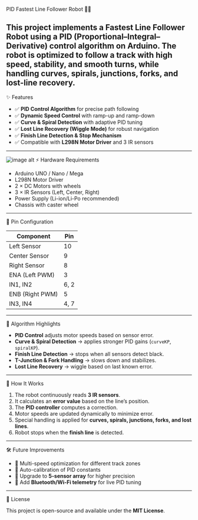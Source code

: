 PID Fastest Line Follower Robot 🚗💨

This project implements a **Fastest Line Follower Robot** using a **PID (Proportional–Integral–Derivative) control algorithm** on Arduino.
The robot is optimized to follow a track with **high speed, stability, and smooth turns**, while handling **curves, spirals, junctions, forks, and lost-line recovery**.
---
✨ Features
* ✅ **PID Control Algorithm** for precise path following
* ✅ **Dynamic Speed Control** with ramp-up and ramp-down
* ✅ **Curve & Spiral Detection** with adaptive PID tuning
* ✅ **Lost Line Recovery (Wiggle Mode)** for robust navigation
* ✅ **Finish Line Detection & Stop Mechanism**
* ✅ Compatible with **L298N Motor Driver** and 3 IR sensors
---
![image alt]()
⚡ Hardware Requirements
* Arduino UNO / Nano / Mega
* L298N Motor Driver
* 2 × DC Motors with wheels
* 3 × IR Sensors (Left, Center, Right)
* Power Supply (Li-ion/Li-Po recommended)
* Chassis with caster wheel
---
🔧 Pin Configuration

| Component       | Pin  |
| --------------- | ---- |
| Left Sensor     | 10   |
| Center Sensor   | 9    |
| Right Sensor    | 8    |
| ENA (Left PWM)  | 3    |
| IN1, IN2        | 6, 2 |
| ENB (Right PWM) | 5    |
| IN3, IN4        | 4, 7 |

---

📌 Algorithm Highlights

* **PID Control** adjusts motor speeds based on sensor error.
* **Curve & Spiral Detection** → applies stronger PID gains (`curveKP`, `spiralKP`).
* **Finish Line Detection** → stops when all sensors detect black.
* **T-Junction & Fork Handling** → slows down and stabilizes.
* **Lost Line Recovery** → wiggle based on last known error.
---
🚀 How It Works

1. The robot continuously reads **3 IR sensors**.
2. It calculates an **error value** based on the line’s position.
3. The **PID controller** computes a correction.
4. Motor speeds are updated dynamically to minimize error.
5. Special handling is applied for **curves, spirals, junctions, forks, and lost lines**.
6. Robot stops when the **finish line** is detected.

---

🛠️ Future Improvements

* 🔹 Multi-speed optimization for different track zones
* 🔹 Auto-calibration of PID constants
* 🔹 Upgrade to **5-sensor array** for higher precision
* 🔹 Add **Bluetooth/Wi-Fi telemetry** for live PID tuning

---

📜 License

This project is open-source and available under the **MIT License**.
